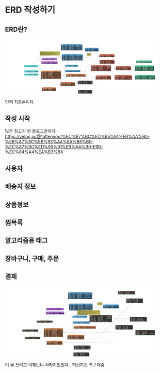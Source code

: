 # ERD 작성하기

## ERD란?
![alt text](<TryItOn (2).png>)

먼저 최종본이다.

## 작성 시작
많은 참고가 된 블로그글이다. 
https://velog.io/@1afterwon/%EC%87%BC%ED%95%91%EB%AA%B0-%EB%A7%8C%EB%93%A4%EA%B8%B0-%EC%87%BC%ED%95%91%EB%AA%B0-ERD-%EC%84%A4%EA%B3%84

## 사용자

## 배송지 정보

## 상품정보

## 찜목록

## 알고리즘용 태그

## 장바구니, 구매, 주문

## 결제

![alt text](<TryItOn (1).png>)

이 글 쓰려고 이제보니 사라져있었다.. 허겁지겁 복구해줌

